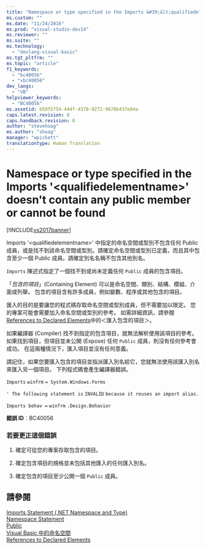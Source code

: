 ```yaml
---
title: "Namespace or type specified in the Imports &#39;&lt;qualifiedelementname&gt;&#39; doesn&#39;t contain any public member or cannot be found | Microsoft Docs"
ms.custom: ""
ms.date: "11/24/2016"
ms.prod: "visual-studio-dev14"
ms.reviewer: ""
ms.suite: ""
ms.technology: 
  - "devlang-visual-basic"
ms.tgt_pltfrm: ""
ms.topic: "article"
f1_keywords: 
  - "bc40056"
  - "vbc40056"
dev_langs: 
  - "VB"
helpviewer_keywords: 
  - "BC40056"
ms.assetid: b59f5754-444f-4378-9272-9678b437e84a
caps.latest.revision: 8
caps.handback.revision: 8
author: "stevehoag"
ms.author: "shoag"
manager: "wpickett"
translationtype: Human Translation
---
```

# Namespace or type specified in the Imports &#39;&lt;qualifiedelementname&gt;&#39; doesn&#39;t contain any public member or cannot be found
[!INCLUDE[vs2017banner](../../../csharp/includes/vs2017banner.md)]

Imports '\<qualifiedelementname\>' 中指定的命名空間或型別不包含任何 Public 成員，或是找不到該命名空間或型別。請確定命名空間或型別已定義，而且其中包含至少一個 Public 成員。請確定別名名稱不包含其他別名。  
  
 `Imports` 陳述式指定了一個找不到或尚未定義任何 `Public` 成員的包含項目。  
  
 「*包含的項目*」\(Containing Element\) 可以是命名空間、類別、結構、模組、介面或列舉。  包含的項目含有許多成員，例如變數、程序或其他包含的項目。  
  
 匯入的目的是要讓您的程式碼存取命名空間或型別成員，但不需要加以限定。  您的專案可能會需要加入命名空間或型別的參考。  如需詳細資訊，請參閱[References to Declared Elements](../../../visual-basic/programming-guide/language-features/declared-elements/references-to-declared-elements.md)中的＜匯入包含的項目＞。  
  
 如果編譯器 \(Compiler\) 找不到指定的包含項目，就無法解析使用該項目的參考。  如果找到項目，但項目並未公開 \(Expose\) 任何 `Public` 成員，則沒有任何參考會成功。  在這兩種情況下，匯入項目並沒有任何意義。  
  
 請記住，如果您要匯入包含的項目並指派匯入別名給它，您就無法使用該匯入別名來匯入另一個項目。  下列程式碼會產生編譯器錯誤。  
  
 `Imports`   `winfrm`   `= System.Windows.Forms`  
  
 `' The following statement is`   `INVALID`   `because it reuses an import alias.`  
  
 `Imports behav =`   `winfrm`  `.Design.Behavior`  
  
 **錯誤 ID**︰BC40056  
  
### 若要更正這個錯誤  
  
1.  確定可從您的專案存取包含的項目。  
  
2.  確定包含項目的規格並未包括其他匯入的任何匯入別名。  
  
3.  確定包含的項目至少公開一個 `Public` 成員。  
  
## 請參閱  
 [Imports Statement \(.NET Namespace and Type\)](../../../visual-basic/language-reference/statements/imports-statement-net-namespace-and-type.md)   
 [Namespace Statement](../../../visual-basic/language-reference/statements/namespace-statement.md)   
 [Public](../../../visual-basic/language-reference/modifiers/public.md)   
 [Visual Basic 中的命名空間](../../../visual-basic/programming-guide/program-structure/namespaces.md)   
 [References to Declared Elements](../../../visual-basic/programming-guide/language-features/declared-elements/references-to-declared-elements.md)